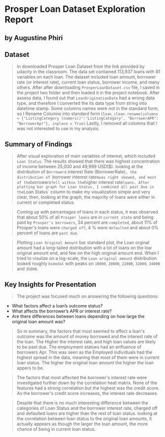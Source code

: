 # Prosper Loan Dataset Exploration Report
## by Augustine Phiri


## Dataset

> In downloaded Prosper Loan Dataset from the link provided by udacity in the classroom. The data set contained 113,937 loans with 81 variables on each loan. The dataset included loan amount, borrower rate (or interest rate), current loan status, borrower income, and many others.
> After after downloading `ProsperLoanDataset.csv` file, I saved in the project two folder and then loaded it in the project notebook. After assess data, I found out that `LoanOriginationDate` had a wrong data type, and therefore I converted the its data type from string into datetime stamp. Some columns names were not in the standard form, so I Rename Columns into standard form (`loan_clean.rename(columns = {"ListingCategory (numeric)":"ListingCategory", "BorrowerAPR": "BorrowerApr"}, inplace = True)`.Lastly, I removed all columns that I was not interested to use in my analysis.


## Summary of Findings

> After visual exploration of  main variables of interest, which included `Loan Status`. The results showed that there was highest concentration of income between 25,000 and 49,999 USD($). looking at the distribution of `Borrower`s interest Rate (BorrowerRate)`, the distribution of `borrower interest rates` was right skewed, and most of the `borrowers` fell within the `higher interest rate` loans.
> After plotting bar graph for Loan Status, I combined all past Due in the `Loan Status` column to make my visualization simple and very clear, then, looking at the graph, the majority of loans were either in current or completed status.

> Coming up with percentages of loans in each status, it was observed that about 50% of all `Prosper loans` are in `current state` and being paid by `Prosper's borrowers`, 34 percent are `completed`, about 11% of Prosper's loans were `charged off`, 4 % were `defaulted` and about 0% percent of loans are `past due`.

> Plotting `Loan Original Amount` bar standard plot, the Loan orginal amount had a long-tailed distribution with a lot of loans on the low original amount end, and few on the high original amount end. When I tried to visulize on a log-scale, the `Loan original amount` distribution looked roughly `bimodal` with peaks on `10000`, `20000`, `22000`, `32000`, `34000` and `35000`.


## Key Insights for Presentation

> The project was focused much on answering the following questions:

- What factors affect a loan’s outcome status?
- What affects the borrower’s APR or interest rate?
- Are there differences between loans depending on how large the original loan amount was?

> So in summary, the factors that most seemed to affect a loan's outcome was the amount of money borrowed and the interest rate of the loan. The Higher the interest rate, and high loan values are likely to be past due. The employment statues had an enfluence of borrowers Apr. This was seen as the Employed individuals had the highest spread in the data, meaning that most of them were in current loan status. The higher the original loan amount the higher the loan appers to be.

> The factors that most affected the borrower's interest rate were investigated further down by the correlation heat matrix. None of the features had a strong correlation but the highest was the credit score. As the borrower's credit score increases, the interest rate decreases.

> Despite that there is no much interesting difference between the categories of Loan Status and the borrower interest rate, charged off and defaulted loans are higher than the rest of loan status. looking at the correlation between loan status to the original loan amounts, it actually appears as though the larger the loan amount, the more chance of being in current loan status.
